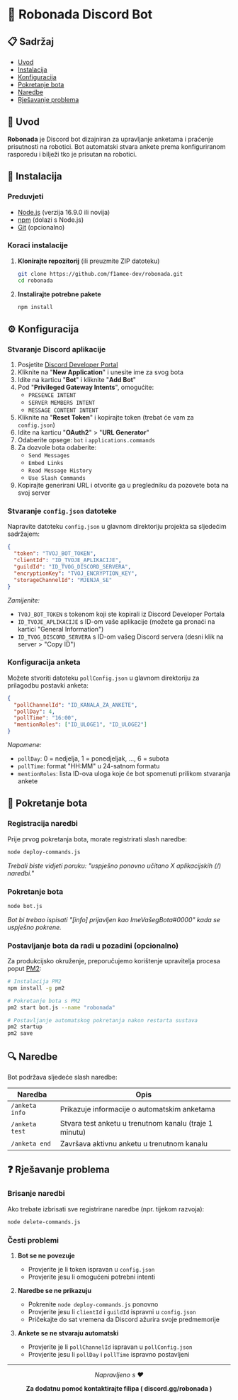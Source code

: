 # 🤖 Robonada Discord Bot

## 📋 Sadržaj
- [Uvod](#uvod)
- [Instalacija](#instalacija)
- [Konfiguracija](#konfiguracija)
- [Pokretanje bota](#pokretanje-bota)
- [Naredbe](#naredbe)
- [Rješavanje problema](#rješavanje-problema)

## 🌟 Uvod

**Robonada** je Discord bot dizajniran za upravljanje anketama i praćenje prisutnosti na robotici. Bot automatski stvara ankete prema konfiguriranom rasporedu i bilježi tko je prisutan na robotici.


## 🔧 Instalacija

### Preduvjeti
- [Node.js](https://nodejs.org/) (verzija 16.9.0 ili novija)
- [npm](https://www.npmjs.com/) (dolazi s Node.js)
- [Git](https://git-scm.com/) (opcionalno)

### Koraci instalacije

1. **Klonirajte repozitorij** (ili preuzmite ZIP datoteku)
   ```bash
   git clone https://github.com/f1amee-dev/robonada.git
   cd robonada
   ```

2. **Instalirajte potrebne pakete**
   ```bash
   npm install
   ```

## ⚙️ Konfiguracija

### Stvaranje Discord aplikacije

1. Posjetite [Discord Developer Portal](https://discord.com/developers/applications)
2. Kliknite na "**New Application**" i unesite ime za svog bota
3. Idite na karticu "**Bot**" i kliknite "**Add Bot**"
4. Pod "**Privileged Gateway Intents**", omogućite:
   - `PRESENCE INTENT`
   - `SERVER MEMBERS INTENT`
   - `MESSAGE CONTENT INTENT`
5. Kliknite na "**Reset Token**" i kopirajte token (trebat će vam za `config.json`)
6. Idite na karticu "**OAuth2**" > "**URL Generator**"
7. Odaberite opsege: `bot` i `applications.commands`
8. Za dozvole bota odaberite:
   - `Send Messages`
   - `Embed Links`
   - `Read Message History`
   - `Use Slash Commands`
9. Kopirajte generirani URL i otvorite ga u pregledniku da pozovete bota na svoj server

### Stvaranje `config.json` datoteke

Napravite datoteku `config.json` u glavnom direktoriju projekta sa sljedećim sadržajem:

```json
{
  "token": "TVOJ_BOT_TOKEN",
  "clientId": "ID_TVOJE_APLIKACIJE",
  "guildId": "ID_TVOG_DISCORD_SERVERA",
  "encryptionKey": "TVOJ_ENCRYPTION_KEY",
  "storageChannelId": "MJENJA_SE"
}
```

*Zamijenite:*
- `TVOJ_BOT_TOKEN` s tokenom koji ste kopirali iz Discord Developer Portala
- `ID_TVOJE_APLIKACIJE` s ID-om vaše aplikacije (možete ga pronaći na kartici "General Information")
- `ID_TVOG_DISCORD_SERVERA` s ID-om vašeg Discord servera (desni klik na server > "Copy ID")

### Konfiguracija anketa 

Možete stvoriti datoteku `pollConfig.json` u glavnom direktoriju za prilagodbu postavki anketa:

```json
{
  "pollChannelId": "ID_KANALA_ZA_ANKETE",
  "pollDay": 4,
  "pollTime": "16:00",
  "mentionRoles": ["ID_ULOGE1", "ID_ULOGE2"]
}
```

*Napomene:*
- `pollDay`: 0 = nedjelja, 1 = ponedjeljak, ..., 6 = subota
- `pollTime`: format "HH:MM" u 24-satnom formatu
- `mentionRoles`: lista ID-ova uloga koje će bot spomenuti prilikom stvaranja ankete

## 🚀 Pokretanje bota

### Registracija naredbi

Prije prvog pokretanja bota, morate registrirati slash naredbe:

```bash
node deploy-commands.js
```

*Trebali biste vidjeti poruku: "uspješno ponovno učitano X aplikacijskih (/) naredbi."*

### Pokretanje bota

```bash
node bot.js
```

*Bot bi trebao ispisati "[info] prijavljen kao ImeVašegBota#0000" kada se uspješno pokrene.*

### Postavljanje bota da radi u pozadini (opcionalno)

Za produkcijsko okruženje, preporučujemo korištenje upravitelja procesa poput [PM2](https://pm2.keymetrics.io/):

```bash
# Instalacija PM2
npm install -g pm2

# Pokretanje bota s PM2
pm2 start bot.js --name "robonada"

# Postavljanje automatskog pokretanja nakon restarta sustava
pm2 startup
pm2 save
```

## 🔍 Naredbe

Bot podržava sljedeće slash naredbe:

| Naredba | Opis |
|---------|------|
| `/anketa info` | Prikazuje informacije o automatskim anketama |
| `/anketa test` | Stvara test anketu u trenutnom kanalu (traje 1 minutu) |
| `/anketa end` | Završava aktivnu anketu u trenutnom kanalu |

## ❓ Rješavanje problema

### Brisanje naredbi

Ako trebate izbrisati sve registrirane naredbe (npr. tijekom razvoja):

```bash
node delete-commands.js
```

### Česti problemi

1. **Bot se ne povezuje**
   - Provjerite je li token ispravan u `config.json`
   - Provjerite jesu li omogućeni potrebni intenti

2. **Naredbe se ne prikazuju**
   - Pokrenite `node deploy-commands.js` ponovno
   - Provjerite jesu li `clientId` i `guildId` ispravni u `config.json`
   - Pričekajte do sat vremena da Discord ažurira svoje predmemorije

3. **Ankete se ne stvaraju automatski**
   - Provjerite je li `pollChannelId` ispravan u `pollConfig.json`
   - Provjerite jesu li `pollDay` i `pollTime` ispravno postavljeni

---

<p align="center">
  <i>Napravljeno s ❤️</i>
</p>

<p align="center">
  <b>Za dodatnu pomoć kontaktirajte filipa ( discord.gg/robonada )</b>
</p> 
